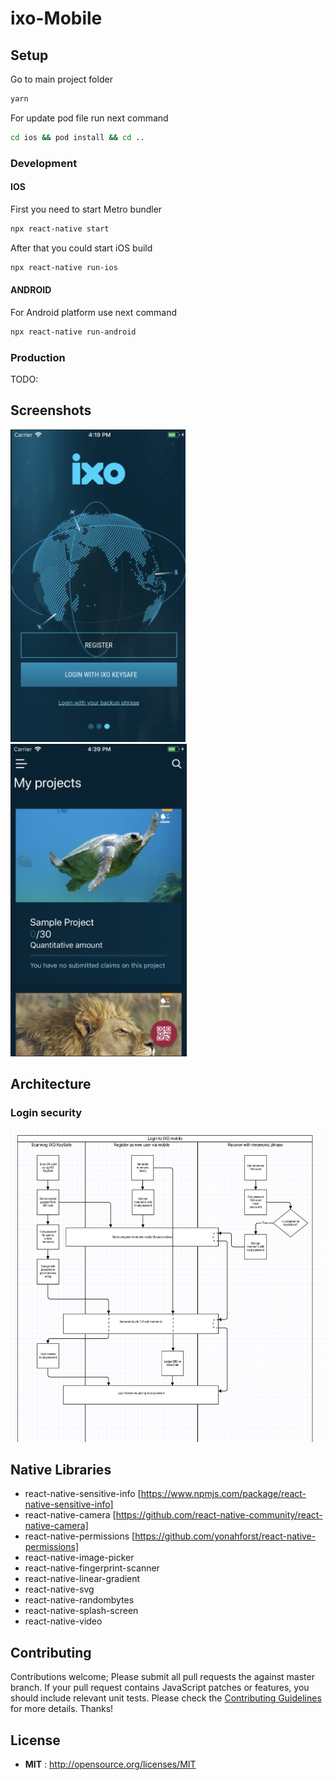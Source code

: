# ixo-Mobile
## Setup
Go to main project folder
```sh
yarn
```
For update pod file run next command

```sh
cd ios && pod install && cd ..
```

### Development

#### IOS

First you need to start Metro bundler 
```sh
npx react-native start
```
After that you could start iOS build
```sh
npx react-native run-ios
```

#### ANDROID

For Android platform use next command
```sh
npx react-native run-android
```

### Production

TODO:

## Screenshots
<img src="gitImages/1.png" height="500" />
<img src="gitImages/2.png" height="500" />

## Architecture

### Login security
<img src="gitImages/loginFlowDiagram.png" height="500" />

## Native Libraries

* react-native-sensitive-info [https://www.npmjs.com/package/react-native-sensitive-info]
* react-native-camera [https://github.com/react-native-community/react-native-camera]
* react-native-permissions [https://github.com/yonahforst/react-native-permissions]
* react-native-image-picker
* react-native-fingerprint-scanner
* react-native-linear-gradient
* react-native-svg
* react-native-randombytes
* react-native-splash-screen
* react-native-video

## Contributing

Contributions welcome; Please submit all pull requests the against master branch. If your pull request contains JavaScript patches or features, you should include relevant unit tests. Please check the [Contributing Guidelines](contributng.md) for more details. Thanks!

## License

 - **MIT** : http://opensource.org/licenses/MIT